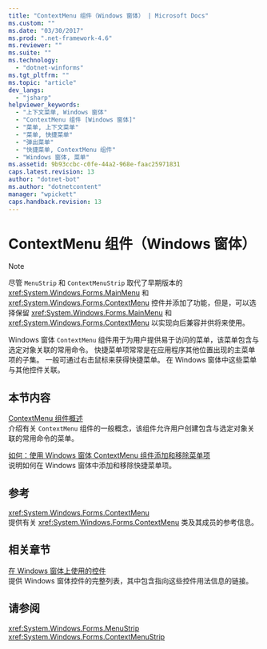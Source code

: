 ```yaml
---
title: "ContextMenu 组件（Windows 窗体） | Microsoft Docs"
ms.custom: ""
ms.date: "03/30/2017"
ms.prod: ".net-framework-4.6"
ms.reviewer: ""
ms.suite: ""
ms.technology: 
  - "dotnet-winforms"
ms.tgt_pltfrm: ""
ms.topic: "article"
dev_langs: 
  - "jsharp"
helpviewer_keywords: 
  - "上下文菜单, Windows 窗体"
  - "ContextMenu 组件 [Windows 窗体]"
  - "菜单, 上下文菜单"
  - "菜单, 快捷菜单"
  - "弹出菜单"
  - "快捷菜单, ContextMenu 组件"
  - "Windows 窗体, 菜单"
ms.assetid: 9b93ccbc-c0fe-44a2-968e-faac25971831
caps.latest.revision: 13
author: "dotnet-bot"
ms.author: "dotnetcontent"
manager: "wpickett"
caps.handback.revision: 13
---
```

# ContextMenu 组件（Windows 窗体）
> [!NOTE]
>  尽管 `MenuStrip` 和 `ContextMenuStrip` 取代了早期版本的 <xref:System.Windows.Forms.MainMenu> 和 <xref:System.Windows.Forms.ContextMenu> 控件并添加了功能，但是，可以选择保留 <xref:System.Windows.Forms.MainMenu> 和 <xref:System.Windows.Forms.ContextMenu> 以实现向后兼容并供将来使用。  
  
 Windows 窗体 `ContextMenu` 组件用于为用户提供易于访问的菜单，该菜单包含与选定对象关联的常用命令。  快捷菜单项常常是在应用程序其他位置出现的主菜单项的子集。  一般可通过右击鼠标来获得快捷菜单。  在 Windows 窗体中这些菜单与其他控件关联。  
  
## 本节内容  
 [ContextMenu 组件概述](../../../../docs/framework/winforms/controls/contextmenu-component-overview-windows-forms.md)  
 介绍有关 `ContextMenu` 组件的一般概念，该组件允许用户创建包含与选定对象关联的常用命令的菜单。  
  
 [如何：使用 Windows 窗体 ContextMenu 组件添加和移除菜单项](../../../../docs/framework/winforms/controls/add-and-remove-menu-items-with-wf-contextmenu-component.md)  
 说明如何在 Windows 窗体中添加和移除快捷菜单项。  
  
## 参考  
 <xref:System.Windows.Forms.ContextMenu>  
 提供有关 <xref:System.Windows.Forms.ContextMenu> 类及其成员的参考信息。  
  
## 相关章节  
 [在 Windows 窗体上使用的控件](../../../../docs/framework/winforms/controls/controls-to-use-on-windows-forms.md)  
 提供 Windows 窗体控件的完整列表，其中包含指向这些控件用法信息的链接。  
  
## 请参阅  
 <xref:System.Windows.Forms.MenuStrip>   
 <xref:System.Windows.Forms.ContextMenuStrip>